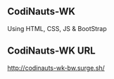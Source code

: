 ## CodiNauts-WK
Using   HTML, CSS, JS & BootStrap

## CodiNauts-WK URL
http://codinauts-wk-bw.surge.sh/
